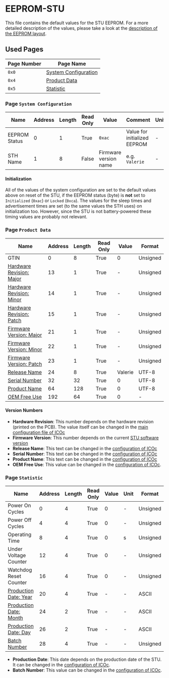 # EEPROM-STU

This file contains the default values for the STU EEPROM. For a more detailed description of the values, please take a look at the [description of the EEPROM layout](EEPROM.md).

## Used Pages

| Page Number | Page Name                                          |
| ----------- | -------------------------------------------------- |
| `0x0`       | [System Configuration](#page:system-configuration) |
| `0x4`       | [Product Data](#page:product-data)                 |
| `0x5`       | [Statistic](#page:statistic)                       |

### Page `System Configuration`

| Name          | Address | Length | Read Only | Value                 | Comment                      | Unit | Format |
| ------------- | ------- | ------ | --------- | --------------------- | ---------------------------- | ---- | ------ |
| EEPROM Status | 0       | 1      | True      | `0xac`                | Value for initialized EEPROM | -    |        |
| STH Name      | 1       | 8      | False     | Firmware version name | e.g. `Valerie`               | -    | UTF-8  |

#### Initialization

All of the values of the system configuration are set to the default values above on reset of the STU, if the EEPROM status (byte) is **not** set to `Initialized` (`0xac`) or `Locked` (`0xca`). The values for the sleep times and advertisement times are set (to the same values the STH uses) on initialization too. However, since the STU is not battery-powered these timing values are probably not relevant.

<a name="page:product-data"></a>

### Page `Product Data`

| Name                                                 | Address | Length | Read Only | Value   | Format   |
| ---------------------------------------------------- | ------- | ------ | --------- | ------- | -------- |
| GTIN                                                 | 0       | 8      | True      | 0       | Unsigned |
| [Hardware Revision: Major](#value:hardware-revision) | 13      | 1      | True      | -       | Unsigned |
| [Hardware Revision: Minor](#value:hardware-revision) | 14      | 1      | True      | -       | Unsigned |
| [Hardware Revision: Patch](#value:hardware-revision) | 15      | 1      | True      | -       | Unsigned |
| [Firmware Version: Major](#value:firmware-version)   | 21      | 1      | True      | -       | Unsigned |
| [Firmware Version: Minor](#value:firmware-version)   | 22      | 1      | True      | -       | Unsigned |
| [Firmware Version: Patch](#value:firmware-version)   | 23      | 1      | True      | -       | Unsigned |
| [Release Name](#value:release-name)                  | 24      | 8      | True      | Valerie | UTF-8    |
| [Serial Number](#value:serial-number)                | 32      | 32     | True      | 0       | UTF-8    |
| [Product Name](#value:product-name)                  | 64      | 128    | True      | 0       | UTF-8    |
| [OEM Free Use](#value:oem-free-use)                  | 192     | 64     | True      | 0       | -        |

#### Version Numbers

- <a name="value:hardware-revision"></a> **Hardware Revision**: This number depends on the hardware revision (printed on the PCB). The value itself can be changed in the [main configuration file of ICOc][config]
- <a name="value:firmware-version"></a> **Firmware Version**: This number depends on the current [STU software version](https://github.com/MyTooliT/STU/releases)
- <a name="value:release-name"></a> **Release Name**: This text can be changed in the [configuration of ICOc][config]
- <a name="value:serial-number"></a> **Serial Number**: This text can be changed in the [configuration of ICOc][config]
- <a name="value:product-name"></a> **Product Name**: This text can be changed in the [configuration of ICOc][config]
- <a name="value:oem-free-use"></a> **OEM Free Use**: This value can be changed in the [configuration of ICOc][config].

[config]: https://github.com/MyTooliT/ICOc/blob/master/Configuration/config.yaml

<a name="page:statistic"></a>

### Page `Statistic`

| Name                                             | Address | Length | Read Only | Value | Unit | Format   |
| ------------------------------------------------ | ------- | ------ | --------- | ----- | ---- | -------- |
| Power On Cycles                                  | 0       | 4      | True      | 0     | -    | Unsigned |
| Power Off Cycles                                 | 4       | 4      | True      | 0     | -    | Unsigned |
| Operating Time                                   | 8       | 4      | True      | 0     | s    | Unsigned |
| Under Voltage Counter                            | 12      | 4      | True      | 0     | -    | Unsigned |
| Watchdog Reset Counter                           | 16      | 4      | True      | 0     | -    | Unsigned |
| [Production Date: Year](#value:production-date)  | 20      | 4      | True      | -     | -    | ASCII    |
| [Production Date: Month](#value:production-date) | 24      | 2      | True      | -     | -    | ASCII    |
| [Production Date: Day](#value:production-date)   | 26      | 2      | True      | -     | -    | ASCII    |
| [Batch Number](#value:batch-number)              | 28      | 4      | True      | -     | -    | Unsigned |

- <a name="value:production-date">**Production Date**:</a> This date depends on the production date of the STU. It can be changed in the [configuration of ICOc][config].
- <a name="value:batch-number">**Batch Number**:</a> This value can be changed in the [configuration of ICOc][config].

